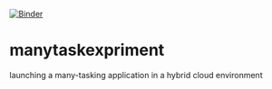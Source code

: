 [![Binder](https://mybinder.org/badge_logo.svg)](https://mybinder.org/v2/gh/Templet-language/manytaskexpriment/master)
# manytaskexpriment
launching a many-tasking application in a hybrid cloud environment
